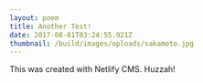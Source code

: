 ```yaml
---
layout: poem
title: Another Test!
date: 2017-08-01T03:24:55.921Z
thumbnail: /build/images/uploads/sakamoto.jpg
---
```

This was created with Netlify CMS. Huzzah! 
